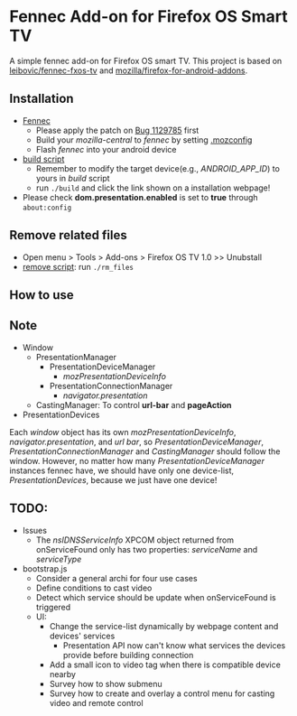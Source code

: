 # Fennec Add-on for Firefox OS Smart TV
A simple fennec add-on for Firefox OS smart TV. This project is based on [leibovic/fennec-fxos-tv](https://github.com/leibovic/fennec-fxos-tv) and [mozilla/firefox-for-android-addons](https://github.com/mozilla/firefox-for-android-addons).

## Installation
- [Fennec](https://wiki.mozilla.org/Mobile/Fennec/Android)
  - Please apply the patch on [Bug 1129785](https://bugzilla.mozilla.org/show_bug.cgi?id=1129785) first
  - Build your _mozilla-central_ to _fennec_ by setting [.mozconfig](https://wiki.mozilla.org/Mobile/Fennec/Android#Preparing_a_Fennec_mozconfig)
  - Flash _fennec_ into your android device
- [build script](https://github.com/ChunMinChang/fennec-fxos-tv/blob/master/build)
  - Remember to modify the target device(e.g., _ANDROID_APP_ID_) to yours in _build_ script
  - run ```./build``` and click the link shown on a installation webpage!
- Please check __dom.presentation.enabled__ is set to __true__ through ```about:config```

## Remove related files
- Open menu > Tools > Add-ons > Firefox OS TV 1.0 >> Unubstall
- [remove script](https://github.com/ChunMinChang/fennec-fxos-tv/blob/master/rm_files): run ```./rm_files```

## How to use


## Note
- Window
  - PresentationManager
    - PresentationDeviceManager
      - _mozPresentationDeviceInfo_
    - PresentationConnectionManager
      - _navigator.presentation_
  - CastingManager: To control __url-bar__ and __pageAction__
- PresentationDevices

Each _window_ object has its own _mozPresentationDeviceInfo_,
_navigator.presentation_, and _url bar_,
so _PresentationDeviceManager_, _PresentationConnectionManager_ and _CastingManager_ should follow the window.
However, no matter how many _PresentationDeviceManager_ instances fennec have,
we should have only one device-list, _PresentationDevices_, because we just have one device!

## TODO:
- Issues
  - The _nsIDNSServiceInfo_ XPCOM object returned from onServiceFound
  only has two properties: _serviceName_ and _serviceType_
- bootstrap.js
  - Consider a general archi for four use cases
  - Define conditions to cast video
  - Detect which service should be update when onServiceFound is triggered
  - UI:
    - Change the service-list dynamically by webpage content and devices' services
      - Presentation API now can't know what services the devices provide before building connection
    - Add a small icon to video tag when there is compatible device nearby
    - Survey how to show submenu
    - Survey how to create and overlay a control menu for casting video and remote control
